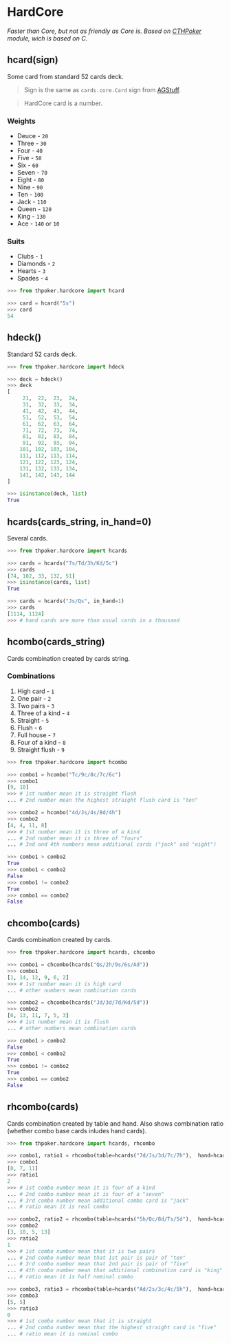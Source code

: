 # HardCore

*Faster than Core, but not as friendly as Core is. Based on [CTHPoker](https://github.com/YegorDB/CTHPoker) module, wich is based on C.*


## hcard(sign)

Some card from standard 52 cards deck.

> Sign is the same as `cards.core.Card` sign from [AGStuff](https://github.com/YegorDB/AGStuff).

> HardCore card is a number.

### Weights
- Deuce - `20`
- Three - `30`
- Four - `40`
- Five - `50`
- Six - `60`
- Seven - `70`
- Eight - `80`
- Nine - `90`
- Ten - `100`
- Jack - `110`
- Queen - `120`
- King - `130`
- Ace - `140` or `10`

### Suits
- Сlubs - `1`
- Diamonds - `2`
- Hearts - `3`
- Spades - `4`

```python
>>> from thpoker.hardcore import hcard

>>> card = hcard("5s")
>>> card
54
```


## hdeck()

Standard 52 cards deck.

```python
>>> from thpoker.hardcore import hdeck

>>> deck = hdeck()
>>> deck
[
     21,  22,  23,  24,
     31,  32,  33,  34,
     41,  42,  43,  44,
     51,  52,  53,  54,
     61,  62,  63,  64,
     71,  72,  73,  74,
     81,  82,  83,  84,
     91,  92,  93,  94,
    101, 102, 103, 104,
    111, 112, 113, 114,
    121, 122, 123, 124,
    131, 132, 133, 134,
    141, 142, 143, 144
]

>>> isinstance(deck, list)
True
```


## hcards(cards_string, in_hand=0)

Several cards.

```python
>>> from thpoker.hardcore import hcards

>>> cards = hcards("7s/Td/3h/Kd/5c")
>>> cards
[74, 102, 33, 132, 51]
>>> isinstance(cards, list)
True

>>> cards = hcards("Js/Qs", in_hand=1)
>>> cards
[1114, 1124]
>>> # hand cards are more than usual cards in a thousand
```


## hcombo(cards_string)

Cards combination created by cards string.

### Combinations
1. High card - `1`
2. One pair - `2`
3. Two pairs - `3`
4. Three of a kind - `4`
5. Straight - `5`
6. Flush - `6`
7. Full house - `7`
8. Four of a kind - `8`
9. Straight flush - `9`

```python
>>> from thpoker.hardcore import hcombo

>>> combo1 = hcombo("Tc/9c/8c/7c/6c")
>>> combo1
[9, 10]
>>> # 1st number mean it is straight flush
... # 2nd number mean the highest straight flush card is "ten"

>>> combo2 = hcombo("4d/Js/4s/8d/4h")
>>> combo2
[4, 4, 11, 8]
>>> # 1st number mean it is three of a kind
... # 2nd number mean it is three of "fours"
... # 3nd and 4th numbers mean additional cards ("jack" and "eight")

>>> combo1 > combo2
True
>>> combo1 < combo2
False
>>> combo1 != combo2
True
>>> combo1 == combo2
False
```

## chcombo(cards)

Cards combination created by cards.

```python
>>> from thpoker.hardcore import hcards, chcombo

>>> combo1 = chcombo(hcards("Qs/2h/9s/6s/Ad"))
>>> combo1
[1, 14, 12, 9, 6, 2]
>>> # 1st number mean it is high card
... # other numbers mean combination cards

>>> combo2 = chcombo(hcards("Jd/3d/7d/Kd/5d"))
>>> combo2
[6, 13, 11, 7, 5, 3]
>>> # 1st number mean it is flush
... # other numbers mean combination cards

>>> combo1 > combo2
False
>>> combo1 < combo2
True
>>> combo1 != combo2
True
>>> combo1 == combo2
False
```


## rhcombo(cards)

Cards combination created by table and hand. Also shows combination ratio (whether combo base cards inludes hand cards).

```python
>>> from thpoker.hardcore import hcards, rhcombo

>>> combo1, ratio1 = rhcombo(table=hcards("7d/Js/3d/7c/7h"),  hand=hcards("7s/8s", in_hand=1))
>>> combo1
[8, 7, 11]
>>> ratio1
2
>>> # 1st combo number mean it is four of a kind
... # 2nd combo number mean it is four of a "seven"
... # 3rd combo number mean additional combo card is "jack"
... # ratio mean it is real combo

>>> combo2, ratio2 = rhcombo(table=hcards("5h/Qc/8d/Ts/5d"),  hand=hcards("Tc/Kh", in_hand=1))
>>> combo2
[3, 10, 5, 13]
>>> ratio2
1
>>> # 1st combo number mean that it is two pairs
... # 2nd combo number mean that 1st pair is pair of "ten"
... # 3rd combo number mean that 2nd pair is pair of "five"
... # 4th combo number mean that additional combination card is "king"
... # ratio mean it is half nominal combo

>>> combo3, ratio3 = rhcombo(table=hcards("Ad/2s/3c/4c/5h"),  hand=hcards("Ts/Tc", in_hand=1))
>>> combo3
[5, 5]
>>> ratio3
0
>>> # 1st combo number mean that it is straight
... # 2nd combo number mean that the highest straight card is "five"
... # ratio mean it is nominal combo
```
